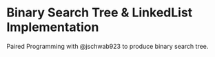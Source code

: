 Binary Search Tree & LinkedList Implementation
===================

Paired Programming with @jschwab923 to produce binary search tree.
